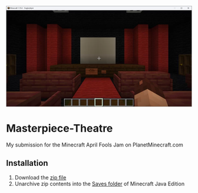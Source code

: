 ![Masterpiece-Theatre](/Masterpiece-Theatre.png)

# Masterpiece-Theatre
My submission for the Minecraft April Fools Jam on PlanetMinecraft.com

## Installation
1. Download the [zip file](https://github.com/kirbycope/Masterpiece-Theatre/raw/main/masterpiece-theatre.zip)
1. Unarchive zip contents into the [Saves folder](https://help.minecraft.net/hc/en-us/articles/4409159214605-Managing-Data-and-Game-Storage-in-Minecraft-Java-Edition) of Minecraft Java Edition
